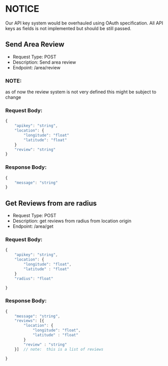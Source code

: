 # NOTICE

Our API key system would be overhauled using OAuth specification. All API keys as fields is not implemented but should be still passed.

## Send Area Review

- Request Type: POST
- Description: Send area review
- Endpoint: /area/review

### NOTE:

as of now the review system is not very defined this might be subject to change

### Request Body:

```javascript
{
    "apikey": "string",
    "location": {
        "longitude": "float"
        "latitude": "float"
    }
    "review": "string"
}
```

### Response Body:

```javascript
{
    "message": "string"
}
```

## Get Reviews from are radius

- Request Type: POST
- Description: get reviews from radius from location origin
- Endpoint: /area/get

### Request Body:

```javascript
{
    "apikey": "string",
    "location": {
        "longitude": "float",
        "latitude" : "float"
    }
    "radius": "float"

}
```

### Response Body:

```javascript
{
    "message": "string",
    "reviews": [{
        "location": {
            "longitude": "float",
            "latitude" : "float"
        }
        "review" : "string"
    }]  // note:  this is a list of reviews

}
```
